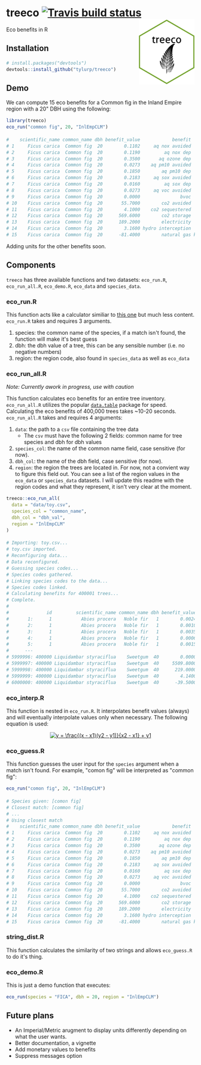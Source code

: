 # treeco [![Travis build status](https://travis-ci.org/tyluRp/treeco.svg?branch=master)](https://travis-ci.org/tyluRp/treeco) <img src="inst/figures/treeco.png" align="right" width=150/>


Eco benefits in R

## Installation

```r
# install.packages("devtools")
devtools::install_github("tylurp/treeco")
```

## Demo

We can compute 15 eco benefits for a Common fig in the Inland Empire region with a 20" DBH using the following:

```r
library(treeco)
eco_run("common fig", 20, "InlEmpCLM")

#    scientific_name common_name dbh benefit_value            benefit  unit
# 1     Ficus carica  Common fig  20        0.1102     aq nox avoided  <NA>
# 2     Ficus carica  Common fig  20        0.1190         aq nox dep  <NA>
# 3     Ficus carica  Common fig  20        0.3500       aq ozone dep  <NA>
# 4     Ficus carica  Common fig  20        0.0273    aq pm10 avoided  <NA>
# 5     Ficus carica  Common fig  20        0.1850        aq pm10 dep  <NA>
# 6     Ficus carica  Common fig  20        0.2183     aq sox avoided  <NA>
# 7     Ficus carica  Common fig  20        0.0160         aq sox dep  <NA>
# 8     Ficus carica  Common fig  20        0.0273     aq voc avoided  <NA>
# 9     Ficus carica  Common fig  20        0.0000               bvoc  <NA>
# 10    Ficus carica  Common fig  20       55.7000        co2 avoided   kgs
# 11    Ficus carica  Common fig  20        4.1000    co2 sequestered   kgs
# 12    Ficus carica  Common fig  20      569.6000        co2 storage   kgs
# 13    Ficus carica  Common fig  20      189.2000        electricity   kwh
# 14    Ficus carica  Common fig  20        3.1600 hydro interception   m^3
# 15    Ficus carica  Common fig  20      -81.4000        natural gas kbtus
```

Adding units for the other benefits soon.

## Components

`treeco` has three available functions and two datasets: `eco_run.R`, `eco_run_all.R`, `eco_demo.R`, `eco_data` and `species_data`.

### eco_run.R

This function acts like a calculator similiar to [this one](http://www.treebenefits.com/calculator/) but much less content. `eco_run.R` takes and requires 3 arguments.

1. species: the common name of the species, if a match isn't found, the function will make it's best guess
2. dbh: the dbh value of a tree, this can be any sensible number (i.e. no negative numbers)
3. region: the region code, also found in `species_data` as well as `eco_data`

### eco_run_all.R

_Note: Currently awork in progress, use with caution_

This function calculates eco benefits for an entire tree inventory. `eco_run_all.R` utilizes the popular [`data.table`](https://github.com/Rdatatable/data.table) package for speed. Calculating the eco benefits of 400,000 trees takes ~10-20 seconds. `eco_run_all.R` takes and requires 4 arguments:

1. `data`: the path to a `csv` file containing the tree data
    * The `csv` must have the following 2 fields: common name for tree species and dbh for dbh values
2. `species_col`: the name of the common name field, case sensitive (for now).
3. `dbh_col`: the name of the dbh field, case sensitive (for now).
4. `region`: the region the trees are located in. For now, not a convient way to figure this field out. You can see a list of the region values in the `eco_data` or `species_data` datasets. I will update this readme with the region codes and what they represent, it isn't very clear at the moment.

```r
treeco::eco_run_all(
  data = "data/toy.csv",
  species_col = "common_name",
  dbh_col = "dbh_val",
  region = "InlEmpCLM"
)

# Importing: toy.csv...
# toy.csv imported.
# Reconfiguring data...
# Data reconfigured.
# Guessing species codes...
# Species codes gathered.
# Linking species codes to the data...
# Species codes linked.
# Calculating benefits for 400001 trees...
# Complete.
# 
#              id         scientific_name common_name dbh benefit_value            benefit  unit
#       1:      1           Abies procera   Noble fir   1        0.0024     aq nox avoided  <NA>
#       2:      1           Abies procera   Noble fir   1        0.0010         aq nox dep  <NA>
#       3:      1           Abies procera   Noble fir   1        0.0035       aq ozone dep  <NA>
#       4:      1           Abies procera   Noble fir   1        0.0006    aq pm10 avoided  <NA>
#       5:      1           Abies procera   Noble fir   1        0.0015        aq pm10 dep  <NA>
#      ---                                                                                      
# 5999996: 400000 Liquidambar styraciflua    Sweetgum  40        0.0000    co2 sequestered   kgs
# 5999997: 400000 Liquidambar styraciflua    Sweetgum  40     5509.8000        co2 storage   kgs
# 5999998: 400000 Liquidambar styraciflua    Sweetgum  40      219.0000        electricity   kwh
# 5999999: 400000 Liquidambar styraciflua    Sweetgum  40        4.1400 hydro interception   m^3
# 6000000: 400000 Liquidambar styraciflua    Sweetgum  40      -39.5000        natural gas kbtus
```

### eco_interp.R

This function is nested in `eco_run.R`. It interpolates benefit values (always) and will eventually interpolate values only when necessary. The following equation is used:

<p align="center"><a href="http://www.codecogs.com/eqnedit.php?latex=y&space;=&space;\frac{(x&space;-&space;x1)(y2&space;-&space;y1)}{x2&space;-&space;x1}&space;&plus;&space;y1" target="_blank"><img src="http://latex.codecogs.com/svg.latex?y&space;=&space;\frac{(x&space;-&space;x1)(y2&space;-&space;y1)}{x2&space;-&space;x1}&space;&plus;&space;y1" title="y = \frac{(x - x1)(y2 - y1)}{x2 - x1} + y1" /></a></p>

### eco_guess.R

This function guesses the user input for the `species` argument when a match isn't found. For example, "comon fig" will be interpreted as "common fig":

```r
eco_run("comon fig", 20, "InlEmpCLM")

# Species given: [comon fig]
# Closest match: [common fig]
# ...
# Using closest match
#    scientific_name common_name dbh benefit_value            benefit  unit
# 1     Ficus carica  Common fig  20        0.1102     aq nox avoided  <NA>
# 2     Ficus carica  Common fig  20        0.1190         aq nox dep  <NA>
# 3     Ficus carica  Common fig  20        0.3500       aq ozone dep  <NA>
# 4     Ficus carica  Common fig  20        0.0273    aq pm10 avoided  <NA>
# 5     Ficus carica  Common fig  20        0.1850        aq pm10 dep  <NA>
# 6     Ficus carica  Common fig  20        0.2183     aq sox avoided  <NA>
# 7     Ficus carica  Common fig  20        0.0160         aq sox dep  <NA>
# 8     Ficus carica  Common fig  20        0.0273     aq voc avoided  <NA>
# 9     Ficus carica  Common fig  20        0.0000               bvoc  <NA>
# 10    Ficus carica  Common fig  20       55.7000        co2 avoided   kgs
# 11    Ficus carica  Common fig  20        4.1000    co2 sequestered   kgs
# 12    Ficus carica  Common fig  20      569.6000        co2 storage   kgs
# 13    Ficus carica  Common fig  20      189.2000        electricity   kwh
# 14    Ficus carica  Common fig  20        3.1600 hydro interception   m^3
# 15    Ficus carica  Common fig  20      -81.4000        natural gas kbtus
```

### string_dist.R

This function calculates the similarity of two strings and allows `eco_guess.R` to do it's thing.

### eco_demo.R

This is just a demo function that executes:

```r
eco_run(species = "FICA", dbh = 20, region = "InlEmpCLM")
```

## Future plans

* An Imperial/Metric arugment to display units differently depending on what the user wants.
* Better documentation, a vignette
* Add monetary values to benefits
* Suppress messages option
